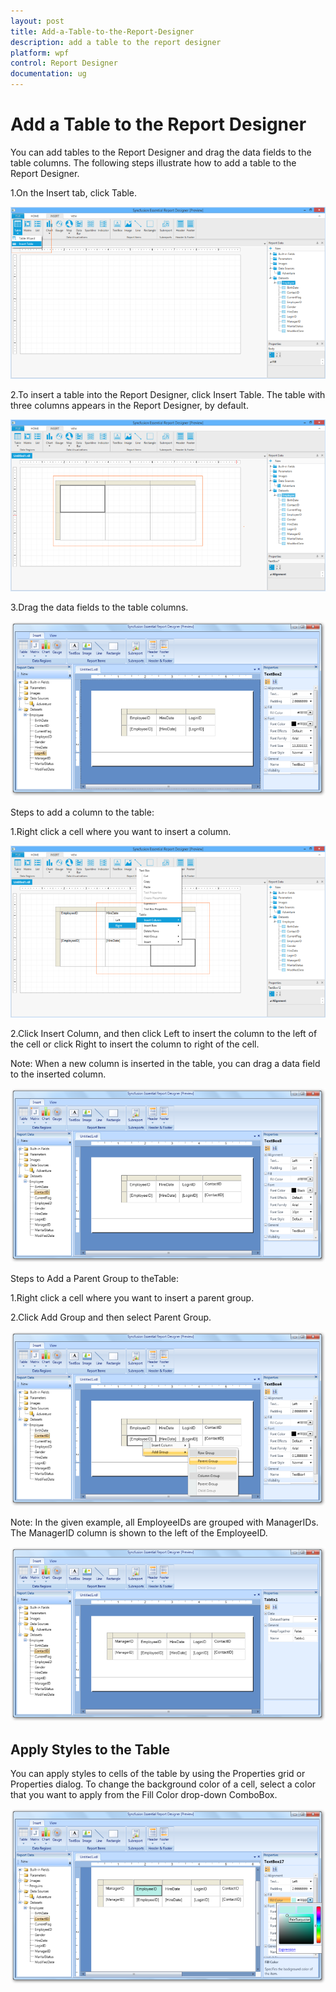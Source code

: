 ```yaml
---
layout: post
title: Add-a-Table-to-the-Report-Designer
description: add a table to the report designer
platform: wpf
control: Report Designer
documentation: ug
---
```


# Add a Table to the Report Designer

You can add tables to the Report Designer and drag the data fields to the table columns. The following steps illustrate how to add a table to the Report Designer. 

1.On the Insert tab, click Table.

![](Add-a-Table-to-the-Report-Designer_images/Add-a-Table-to-the-Report-Designer_img1.png)

2.To insert a table into the Report Designer, click Insert Table. The table with three columns appears in the Report Designer, by default. 

![](Add-a-Table-to-the-Report-Designer_images/Add-a-Table-to-the-Report-Designer_img2.png)

3.Drag the data fields to the table columns.

![](Add-a-Table-to-the-Report-Designer_images/Add-a-Table-to-the-Report-Designer_img3.png)

Steps to add a column to the table:

1.Right click a cell where you want to insert a column. 

![](Add-a-Table-to-the-Report-Designer_images/Add-a-Table-to-the-Report-Designer_img4.png)

2.Click Insert Column, and then click Left to insert the column to the left of the cell or click Right to insert the column to right of the cell.

Note: When a new column is inserted in the table, you can drag a data field to the inserted column.

![](Add-a-Table-to-the-Report-Designer_images/Add-a-Table-to-the-Report-Designer_img5.png)

Steps to Add a Parent Group to theTable:

1.Right click a cell where you want to insert a parent group. 

2.Click Add Group and then select Parent Group.



![](Add-a-Table-to-the-Report-Designer_images/Add-a-Table-to-the-Report-Designer_img6.png)

Note: In the given example, all EmployeeIDs are grouped with ManagerIDs. The ManagerID column is shown to the left of the 
EmployeeID.

![](Add-a-Table-to-the-Report-Designer_images/Add-a-Table-to-the-Report-Designer_img7.png)

## Apply Styles to the Table 

You can apply styles to cells of the table by using the Properties grid or Properties dialog. To change the background color 
of a cell, select a color that you want to apply from the Fill Color drop-down ComboBox.

![](Add-a-Table-to-the-Report-Designer_images/Add-a-Table-to-the-Report-Designer_img8.png)



